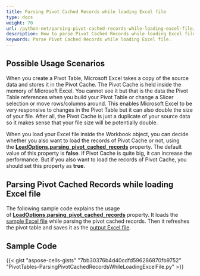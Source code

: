 ```yaml
---
title: Parsing Pivot Cached Records while loading Excel file
type: docs
weight: 70
url: /python-net/parsing-pivot-cached-records-while-loading-excel-file/
description: How to parse Pivot Cached Records while loading Excel file with Aspose.Cells for Python via .NET.
keywords: Parse Pivot Cached Records while loading Excel file.
---
```


## **Possible Usage Scenarios**

When you create a Pivot Table, Microsoft Excel takes a copy of the source data and stores it in the Pivot Cache. The Pivot Cache is held inside the memory of Microsoft Excel. You cannot see it but that is the data the Pivot Table references when you build your Pivot Table or change a Slicer selection or move rows/columns around. This enables Microsoft Excel to be very responsive to changes in the Pivot Table but it can also double the size of your file. After all, the Pivot Cache is just a duplicate of your source data so it makes sense that your file size will be potentially double.

When you load your Excel file inside the Workbook object, you can decide whether you also want to load the records of Pivot Cache or not, using the [**LoadOptions.parsing_pivot_cached_records**](https://reference.aspose.com/cells/python-net/aspose.cells/loadoptions/parsing_pivot_cached_records/) property. The default value of this property is **false**. If Pivot Cache is quite big, it can increase the performance. But if you also want to load the records of Pivot Cache, you should set this property as **true**.

## **Parsing Pivot Cached Records while loading Excel file**

The following sample code explains the usage of [**LoadOptions.parsing_pivot_cached_records**](https://reference.aspose.com/cells/python-net/aspose.cells/loadoptions/parsing_pivot_cached_records/) property. It loads the [sample Excel file](61767773.xlsx) while parsing the pivot cached records. Then it refreshes the pivot table and saves it as the [output Excel file](61767774.xlsx).

## **Sample Code**

{{< gist "aspose-cells-gists" "7bb30376b4d40cdfd596286870fb9752" "PivotTables-ParsingPivotCachedRecordsWhileLoadingExcelFile.py" >}}
